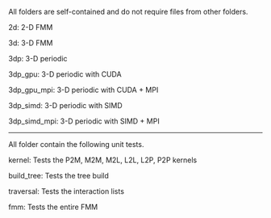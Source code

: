All folders are self-contained and do not require files from other folders.

2d: 2-D FMM

3d: 3-D FMM

3dp: 3-D periodic

3dp_gpu: 3-D periodic with CUDA

3dp_gpu_mpi: 3-D periodic with CUDA + MPI

3dp_simd: 3-D periodic with SIMD

3dp_simd_mpi: 3-D periodic with SIMD + MPI

--------------------------------------------
All folder contain the following unit tests.

kernel: Tests the P2M, M2M, M2L, L2L, L2P, P2P kernels

build_tree: Tests the tree build

traversal: Tests the interaction lists

fmm: Tests the entire FMM
